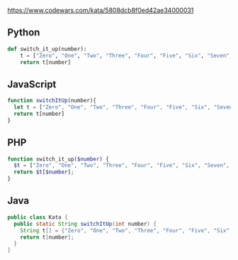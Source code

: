 https://www.codewars.com/kata/5808dcb8f0ed42ae34000031

## Python
```python
def switch_it_up(number):
    t = ["Zero", "One", "Two", "Three", "Four", "Five", "Six", "Seven", "Eight", "Nine"]
    return t[number]
```

## JavaScript
```js
function switchItUp(number){
  let t = ["Zero", "One", "Two", "Three", "Four", "Five", "Six", "Seven", "Eight", "Nine"];
  return t[number]
}
```

## PHP
```php
function switch_it_up($number) {
  $t = ["Zero", "One", "Two", "Three", "Four", "Five", "Six", "Seven", "Eight", "Nine"];
  return $t[$number];
}
```

## Java
```java
public class Kata {
  public static String switchItUp(int number) {
    String t[] = {"Zero", "One", "Two", "Three", "Four", "Five", "Six", "Seven", "Eight", "Nine"};
    return t[number];
  }
}
```